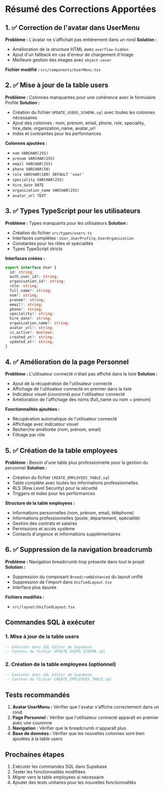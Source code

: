 # Résumé des Corrections Apportées

## 1. ✅ Correction de l'avatar dans UserMenu

**Problème :** L'avatar ne s'affichait pas entièrement dans un rond
**Solution :** 
- Amélioration de la structure HTML avec `overflow-hidden`
- Ajout d'un fallback en cas d'erreur de chargement d'image
- Meilleure gestion des images avec `object-cover`

**Fichier modifié :** `src/components/UserMenu.tsx`

## 2. ✅ Mise à jour de la table users

**Problème :** Colonnes manquantes pour une cohérence avec le formulaire Profile
**Solution :** 
- Création du fichier `UPDATE_USERS_SCHEMA.sql` avec toutes les colonnes nécessaires
- Ajout des colonnes : nom, prenom, email, phone, role, speciality, hire_date, organization_name, avatar_url
- Index et contraintes pour les performances

**Colonnes ajoutées :**
- `nom VARCHAR(255)`
- `prenom VARCHAR(255)`
- `email VARCHAR(255)`
- `phone VARCHAR(50)`
- `role VARCHAR(100) DEFAULT 'user'`
- `speciality VARCHAR(255)`
- `hire_date DATE`
- `organization_name VARCHAR(255)`
- `avatar_url TEXT`

## 3. ✅ Types TypeScript pour les utilisateurs

**Problème :** Types manquants pour les utilisateurs
**Solution :** 
- Création du fichier `src/types/users.ts`
- Interfaces complètes : `User`, `UserProfile`, `UserOrganization`
- Constantes pour les rôles et spécialités
- Types TypeScript stricts

**Interfaces créées :**
```typescript
export interface User {
  id: string;
  auth_user_id?: string;
  organisation_id?: string;
  role: string;
  full_name?: string;
  nom?: string;
  prenom?: string;
  email?: string;
  phone?: string;
  speciality?: string;
  hire_date?: string;
  organization_name?: string;
  avatar_url?: string;
  is_active?: boolean;
  created_at?: string;
  updated_at?: string;
}
```

## 4. ✅ Amélioration de la page Personnel

**Problème :** L'utilisateur connecté n'était pas affiché dans la liste
**Solution :**
- Ajout de la récupération de l'utilisateur connecté
- Affichage de l'utilisateur connecté en premier dans la liste
- Indicateur visuel (couronne) pour l'utilisateur connecté
- Amélioration de l'affichage des noms (full_name ou nom + prenom)

**Fonctionnalités ajoutées :**
- Récupération automatique de l'utilisateur connecté
- Affichage avec indicateur visuel
- Recherche améliorée (nom, prénom, email)
- Filtrage par rôle

## 5. ✅ Création de la table employees

**Problème :** Besoin d'une table plus professionnelle pour la gestion du personnel
**Solution :**
- Création du fichier `CREATE_EMPLOYEES_TABLE.sql`
- Table complète avec toutes les informations professionnelles
- RLS (Row Level Security) pour la sécurité
- Triggers et index pour les performances

**Structure de la table employees :**
- Informations personnelles (nom, prénom, email, téléphone)
- Informations professionnelles (poste, département, spécialité)
- Gestion des contrats et salaires
- Permissions et accès système
- Contacts d'urgence et informations supplémentaires

## 6. ✅ Suppression de la navigation breadcrumb

**Problème :** Navigation breadcrumb trop présente dans tout le projet
**Solution :**
- Suppression du composant `BreadcrumbEnhanced` du layout unifié
- Suppression de l'import dans `UnifiedLayout.tsx`
- Interface plus épurée

**Fichiers modifiés :**
- `src/layout/UnifiedLayout.tsx`

## Commandes SQL à exécuter

### 1. Mise à jour de la table users
```sql
-- Exécuter dans SQL Editor de Supabase
-- Contenu du fichier UPDATE_USERS_SCHEMA.sql
```

### 2. Création de la table employees (optionnel)
```sql
-- Exécuter dans SQL Editor de Supabase
-- Contenu du fichier CREATE_EMPLOYEES_TABLE.sql
```

## Tests recommandés

1. **Avatar UserMenu :** Vérifier que l'avatar s'affiche correctement dans un rond
2. **Page Personnel :** Vérifier que l'utilisateur connecté apparaît en premier avec une couronne
3. **Navigation :** Vérifier que le breadcrumb n'apparaît plus
4. **Base de données :** Vérifier que les nouvelles colonnes sont bien ajoutées à la table users

## Prochaines étapes

1. Exécuter les commandes SQL dans Supabase
2. Tester les fonctionnalités modifiées
3. Migrer vers la table employees si nécessaire
4. Ajouter des tests unitaires pour les nouvelles fonctionnalités 